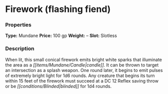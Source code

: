 ﻿---
Title: "Firework (flashing fiend)"
Type: "Mundane"
Price: "100 gp"
Weight: "–"
Slot: "Slotless"
Description: |
  "When lit, this small conical firework emits bright white sparks that illuminate the area as a candle. It can be thrown to target an intersection as a splash weapon. One round later, it begins to emit pulses of extremely bright light for 1d6 rounds. Any creature that begins its turn within 15 feet of the firework must succeed at a DC 12 Reflex saving throw or be blinded for 1d4 rounds."
Sources: "['Ships of the Inner Sea']"
---

# Firework (flashing fiend)

### Properties

**Type:** Mundane **Price:** 100 gp **Weight:** – **Slot:** Slotless

### Description

When lit, this small conical firework emits bright white sparks that illuminate the area as a _[[items/Mundane/Candle|candle]]_. It can be thrown to target an intersection as a splash weapon. One round later, it begins to emit pulses of extremely bright light for 1d6 rounds. Any creature that begins its turn within 15 feet of the firework must succeed at a DC 12 Reflex saving throw or be _[[conditions/Blinded|blinded]]_ for 1d4 rounds.

